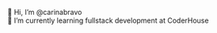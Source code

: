 👋 Hi, I’m @carinabravo  
🌱 I’m currently learning fullstack development at CoderHouse
<!--- - 💞️ I’m looking to collaborate on ... --->
<!--- - 👀 I’m interested in ... --->

<!---
carinabravo/carinabravo is a ✨ special ✨ repository because its `README.md` (this file) appears on your GitHub profile.
You can click the Preview link to take a look at your changes.
--->
